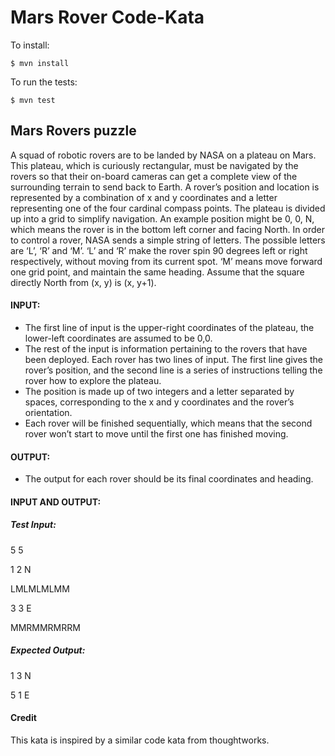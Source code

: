 Mars Rover Code-Kata
===

To install:

```
$ mvn install
```

To run the tests:

```
$ mvn test
```


Mars Rovers puzzle
--------------------

A squad of robotic rovers are to be landed by NASA on a plateau on Mars. This plateau, which is curiously rectangular, must be navigated by the rovers so that their on-board cameras can get a complete view of the surrounding terrain to send back to Earth.
A rover’s position and location is represented by a combination of x and y coordinates and a letter representing one of the four cardinal compass points. The plateau is divided up into a grid to simplify navigation. An example position might be 0, 0, N, which means the rover is in the bottom left corner and facing North.
In order to control a rover, NASA sends a simple string of letters. The possible letters are ‘L’, ‘R’ and ‘M’. ‘L’ and ‘R’ make the rover spin 90 degrees left or right respectively, without moving from its current spot. ‘M’ means move forward one grid point, and maintain the same heading.
Assume that the square directly North from (x, y) is (x, y+1).

#### INPUT:

- The first line of input is the upper-right coordinates of the plateau, the lower-left coordinates are assumed to be 0,0. 
- The rest of the input is information pertaining to the rovers that have been deployed. Each rover has two lines of input. The first line gives the rover’s position, and the second line is a series of instructions telling the rover how to explore the plateau. 
- The position is made up of two integers and a letter separated by spaces, corresponding to the x and y coordinates and the rover’s orientation.
- Each rover will be finished sequentially, which means that the second rover won’t start to move until the first one has finished moving.

#### OUTPUT:

- The output for each rover should be its final coordinates and heading.

#### INPUT AND OUTPUT:

##### Test Input:
5 5

1 2 N

LMLMLMLMM

3 3 E

MMRMMRMRRM

##### Expected Output:

1 3 N

5 1 E

#### Credit
This kata is inspired by a similar code kata from thoughtworks.
